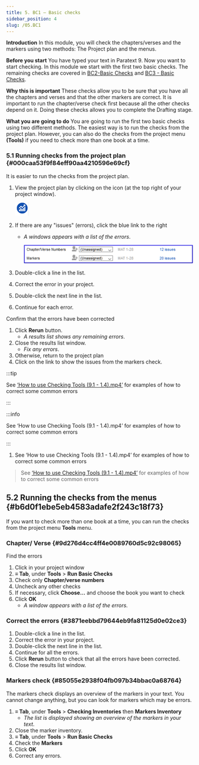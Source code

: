```yaml
---
title: 5. BC1 – Basic checks
sidebar_position: 4
slug: /05.BC1
---
```




**Introduction**
In this module, you will check the chapters/verses and the markers using two methods: The Project plan and the menus.


**Before you start**
You have typed your text in Paratext 9. Now you want to start checking. In this module we start with the first two basic checks. The remaining checks are covered in [BC2-Basic Checks](https://sillsdev.github.io/paratext-manual/12.BC2) and [BC3 - Basic Checks](https://sillsdev.github.io/paratext-manual/19.BC3).


**Why this is important**
These checks allow you to be sure that you have all the chapters and verses and that the other markers are correct. It is important to run the chapter/verse check first because all the other checks depend on it. Doing these checks allows you to complete the Drafting stage.


**What you are going to do**
You are going to run the first two basic checks using two different methods. The easiest way is to run the checks from the project plan. However, you can also do the checks from the project menu **(Tools)** if you need to check more than one book at a time.


### 5.1 Running checks from the project plan {#000caa53f9f84eff90aa4210596e69cf}


It is easier to run the checks from the project plan.

1. View the project plan by clicking on the icon
(at the top right of your project window).

	![](/notion_imgs/88811353.png)

1. If there are any "issues" (errors), click the blue link to the right
	- _A windows appears with a list of the errors_.

		![](/notion_imgs/1096277516.png)

1. Double-click a line in the list.
1. Correct the error in your project.
1. Double-click the next line in the list.
1. Continue for each error.

Confirm that the errors have been corrected

1. Click **Rerun** button.
	- _A results list shows any remaining errors_.
1. Close the results list window.
	- _Fix any errors_.
1. Otherwise, return to the project plan
1. Click on the link to show the issues from the markers check.

:::tip 


See [‘How to use Checking Tools (9.1 - 1.4).mp4’](https://vimeo.com/461361122) for examples of how to correct some common errors


:::


:::info

See ‘How to use Checking Tools (9.1 - 1.4).mp4’ for examples of how to correct some common errors

:::



1. See ‘How to use Checking Tools (9.1 - 1.4).mp4’ for examples of how to correct some common errors

> See [‘How to use Checking Tools (9.1 - 1.4).mp4’](https://vimeo.com/461361122) for examples of how to correct some common errors


## 5.2 Running the checks from the menus[](https://manual.paratext.org/Training-Manual/Stage-1/BC1#52-running-the-checks-from-the-menus) {#b6d0f1ebe5eb4583adafe2f243c18f73}


If you want to check more than one book at a time, you can run the checks from the project menu **Tools** menu.


### Chapter/ Verse[](https://manual.paratext.org/Training-Manual/Stage-1/BC1#chapter-verse) {#9d276d4cc4ff4e0089760d5c92c98065}


Find the errors

1. Click in your project window
1. **≡ Tab**, under **Tools** &gt; **Run Basic Checks**
1. Check only **Chapter/verse numbers**
1. Uncheck any other checks
1. If necessary, click **Choose…** and choose the book you want to check
1. Click **OK**
	- _A window appears with a list of the errors._

### Correct the errors[](https://manual.paratext.org/Training-Manual/Stage-1/BC1#correct-the-errors) {#3871eebbd79644eb9fa81125d0e02ce3}

1. Double-click a line in the list.
1. Correct the error in your project.
1. Double-click the next line in the list.
1. Continue for all the errors.
1. Click **Rerun** button to check that all the errors have been corrected.
1. Close the results list window.

### Markers check[](https://manual.paratext.org/Training-Manual/Stage-1/BC1#markers-check) {#85055e2938f04fb097b34bbac0a68764}


The markers check displays an overview of the markers in your text. You cannot change anything, but you can look for markers which may be errors.

1. **≡ Tab**, under **Tools** &gt; **Checking Inventories** then **Markers Inventory**
	- _The list is displayed showing an overview of the markers in your text_.
1. Close the marker inventory.
1. **≡ Tab**, under **Tools** &gt; **Run Basic Checks**
1. Check the **Markers**
1. Click **OK**
1. Correct any errors.
